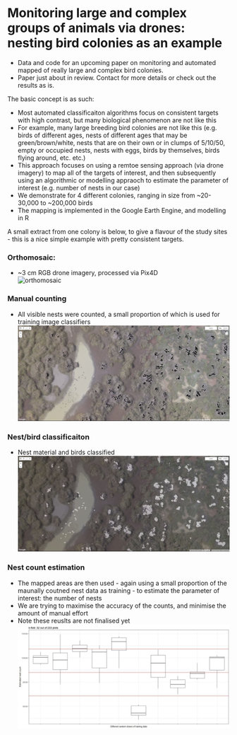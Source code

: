# Monitoring large and complex groups of animals via drones: nesting bird colonies as an example

- Data and code for an upcoming paper on monitoring and automated mapped of really large and complex bird colonies. 
- Paper just about in review. Contact for more details or check out the results as is.

The basic concept is as such:
- Most automated classificaiton algorithms focus on consistent targets with high contrast, but many biological phenomenon are not like this
- For example, many large breeding bird colonies are not like this (e.g. birds of different ages, nests of different ages that may be green/brown/white, nests that are on their own or in clumps of 5/10/50, empty or occupied nests, nests with eggs, birds by themselves, birds flying around, etc. etc.)
- This approach focuses on using a remtoe sensing approach (via drone imagery) to map all of the targets of interest, and then subsequently using an algorithmic or modelling appraoch to estimate the parameter of interest (e.g. number of nests in our case)
- We demonstrate for 4 different colonies, ranging in size from ~20-30,000 to ~200,000 birds
- The mapping is implemented in the Google Earth Engine, and modelling in R

A small extract from one colony is below, to give a flavour of the study sites - this is a nice simple example with pretty consistent targets.

### Orthomosaic:
- ~3 cm RGB drone imagery, processed via Pix4D  
![](bird-colony-count-drones/readme/ortho.jpg?raw=true "orthomosaic")

### Manual counting
- All visible nests were counted, a small proportion of which is used for training image classifiers  
![](readme/nest_dots.jpg?raw=true "nest counts")

### Nest/bird classificaiton
- Nest material and birds classified  
![](readme/nest_class.jpg?raw=true "nest counts")

### Nest count estimation
- The mapped areas are then used - again using a small proportion of the maunally coutned nest data as training - to estimate the parameter of interest: the number of nests
- We are trying to maximise the accuracy of the counts, and minimise the amount of manual effort
- Note these reuslts are not finalised yet  
![](readme/nest_est.jpg?raw=true "nest counts")
